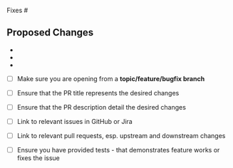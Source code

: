 <!-- This closes the bug report -->
Fixes #

<!-- Please describe your pull request here. -->
## Proposed Changes

  -
  -
  -

- [ ] Make sure you are opening from a **topic/feature/bugfix branch**
- [ ] Ensure that the PR title represents the desired changes
- [ ] Ensure that the PR description detail the desired changes
- [ ] Link to relevant issues in GitHub or Jira
- [ ] Link to relevant pull requests, esp. upstream and downstream changes
- [ ] Ensure you have provided tests - that demonstrates feature works or fixes the issue


[^note]:
    Put an `x` into the [ ] to show you have filled the information.
    The template comes from https://github.com/MOV-AI/.github/blob/master/.github/pull_request_template.md
    You can override it by creating .github/pull_request_template.md  in your own repository
